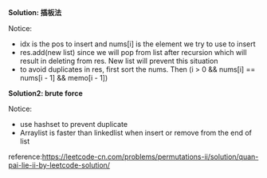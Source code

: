 **Solution: 插板法**

Notice:
- idx is the pos to insert and nums[i] is the element we try to use to insert
- res.add(new list) since we will pop from list after recursion which will result in deleting from res. New list will prevent this situation
- to avoid duplicates in res, first sort the nums. Then (i > 0 && nums[i] == nums[i - 1] && memo[i - 1])

**Solution2: brute force**

Notice:
- use hashset to prevent duplicate
- Arraylist is faster than linkedlist when insert or remove from the end of list

reference:https://leetcode-cn.com/problems/permutations-ii/solution/quan-pai-lie-ii-by-leetcode-solution/
